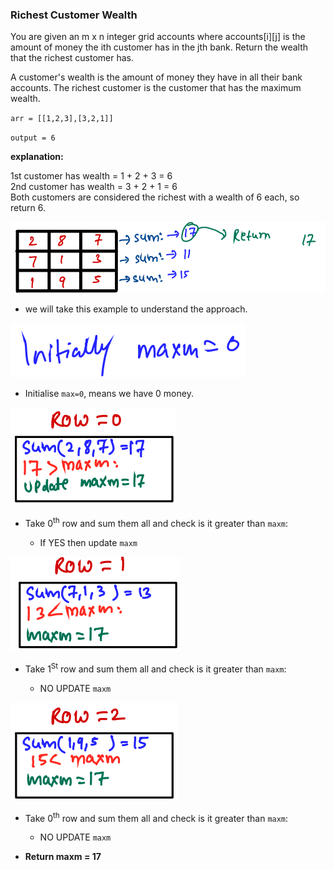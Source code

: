 ### Richest Customer Wealth

You are given an m x n integer grid accounts where accounts[i][j] is the amount of money the i​​​​​​​​​​​th​​​​ customer has in the j​​​​​​​​​​​th​​​​ bank. Return the wealth that the richest customer has.

A customer's wealth is the amount of money they have in all their bank accounts. The richest customer is the customer that has the maximum wealth.


`arr = [[1,2,3],[3,2,1]]`

`output = 6` 

__explanation:__

1st customer has wealth = 1 + 2 + 3 = 6<br>
2nd customer has wealth = 3 + 2 + 1 = 6<br>
Both customers are considered the richest with a wealth of 6 each, so return 6.<br>
 

![image](https://github.com/mayankdubey1996/DSA_and_Leetcode/blob/main/1.Linear%20Search/images/8.1rich_customer.png)

- we will take this example to understand the approach.

![image](https://github.com/mayankdubey1996/DSA_and_Leetcode/blob/main/1.Linear%20Search/images/8.2rich_customer.png)

- Initialise `max=0`, means we have 0 money.

![image](https://github.com/mayankdubey1996/DSA_and_Leetcode/blob/main/1.Linear%20Search/images/8.3rich_customer.png)

- Take 0<sup>th</sup> row and sum them all and check is it greater than `maxm`:
	
	- If YES then update `maxm`

![image](https://github.com/mayankdubey1996/DSA_and_Leetcode/blob/main/1.Linear%20Search/images/8.4rich_customer.png)

- Take 1<sup>St</sup> row and sum them all and check is it greater than `maxm`:
	
	- NO UPDATE `maxm` 

![image](https://github.com/mayankdubey1996/DSA_and_Leetcode/blob/main/1.Linear%20Search/images/8.5rich_customer.png)

- Take 0<sup>th</sup> row and sum them all and check is it greater than `maxm`:
	
	- NO UPDATE `maxm`

- __Return maxm = 17__
 




